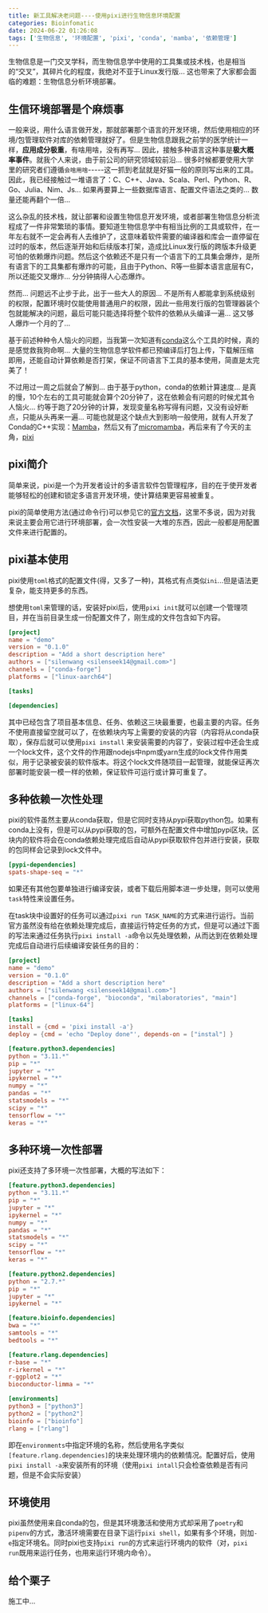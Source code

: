 ```yaml
---
title: 新工具解决老问题----使用pixi进行生物信息环境配置
categories: Bioinfomatic
date: 2024-06-22 01:26:08
tags: ['生物信息', '环境配置', 'pixi', 'conda', 'mamba', '依赖管理']
---
```


生物信息是一门交叉学科，而生物信息学中使用的工具集或技术栈，也是相当的“交叉”，其碎片化的程度，我绝对不亚于Linux发行版... 这也带来了大家都会面临的难题：生物信息分析环境部署。

<!-- 摘要部分 -->
<!-- more -->

## 生信环境部署是个麻烦事

一般来说，用什么语言做开发，那就部署那个语言的开发环境，然后使用相应的环境/包管理软件对库的依赖管理就好了。但是生物信息跟我之前学的医学统计一样，**应用成分极重**，有啥用啥，没有再写... 因此，接触多种语言这种事是**极大概率事件**。就我个人来说，由于前公司的研究领域较前沿... 很多时候都要使用大学里的研究者们遵循`会啥用啥`-----这一抓到老鼠就是好猫一般的原则写出来的工具。因此，我已经接触过一堆语言了：C、C++、Java、Scala、Perl、Python、R、Go、Julia、Nim、Js... 如果再要算上一些数据库语言、配置文件语法之类的... 数量还能再翻个一倍...

这么杂乱的技术栈，就让部署和设置生物信息开发环境，或者部署生物信息分析流程成了一件非常繁琐的事情。要知道生物信息学中有相当比例的工具或软件，在一年左右就不一定会再有人去维护了，这意味着软件需要的编译器和库会一直停留在过时的版本，然后逐渐开始和后续版本打架，造成比Linux发行版的跨版本升级更可怕的依赖爆炸问题。然后这个依赖还不是只有一个语言下的工具集会爆炸，是所有语言下的工具集都有爆炸的可能，且由于Python、R等一些脚本语言底层有C，所以还能交叉爆炸... 分分钟搞得人心态爆炸。

然而... 问题远不止步于此，出于一些大人的原因... 不是所有人都能拿到系统级别的权限，配置环境时仅能使用普通用户的权限，因此一些用发行版的包管理器装个包就能解决的问题，最后可能只能选择将整个软件的依赖从头编译一遍... 这又够人爆炸一个月的了...

基于前述种种令人恼火的问题，当我第一次知道有[conda](https://anaconda.org/)这么个工具的时候，真的是感觉救我狗命啊... 大量的生物信息学软件都已预编译后打包上传，下载解压缩即用，还能自动计算依赖是否打架，保证不同语言下工具的基本使用，简直是太完美了！

不过用过一周之后就会了解到... 由于基于python，conda的依赖计算速度... 是真的慢，10个左右的工具可能就会算个20分钟了，这在依赖会有问题的时候尤其令人恼火... 约等于跑了20分钟的计算，发现变量名称写得有问题，又没有设好断点，只能从头再来一遍... 可能也就是这个缺点大到影响一般使用，就有人开发了Conda的C++实现：[Mamba](https://mamba.readthedocs.io/en/latest/user_guide/mamba.html)，然后又有了[micromamba](https://mamba.readthedocs.io/en/latest/user_guide/micromamba.html)，再后来有了今天的主角，[pixi](https://pixi.sh/latest/)

## pixi简介

简单来说，pixi是一个为开发者设计的多语言软件包管理程序，目的在于使开发者能够轻松的创建和锁定多语言开发环境，使计算结果更容易被重复。

pixi的简单使用方法(通过命令行)可以参见它的[官方文档](https://pixi.sh/latest/)，这里不多说，因为对我来说主要会用它进行环境部署，会一次性安装一大堆的东西，因此一般都是用配置文件来进行配置的。

## pixi基本使用

pixi使用`toml`格式的配置文件(得，又多了一种)，其格式有点类似`ini`...但是语法更复杂，能支持更多的东西。

想使用`toml`来管理的话，安装好pixi后，使用`pixi init`就可以创建一个管理项目，并在当前目录生成一份配置文件了，刚生成的文件包含如下内容。

```toml
[project]
name = "demo"
version = "0.1.0"
description = "Add a short description here"
authors = ["silenwang <silenseek14@gmail.com>"]
channels = ["conda-forge"]
platforms = ["linux-aarch64"]

[tasks]

[dependencies]
```

其中已经包含了项目基本信息、任务、依赖这三块最重要，也最主要的内容。任务不使用直接留空就可以了，在依赖块内写上需要的安装的内容（内容将从conda获取），保存后就可以使用`pixi install` 来安装需要的内容了，安装过程中还会生成一个lock文件，这个文件的作用跟nodejs中npm或yarn生成的lock文件作用类似，用于记录被安装的软件版本。将这个lock文件随项目一起管理，就能保证再次部署时能安装一模一样的依赖，保证软件可运行或计算可重复了。

## 多种依赖一次性处理

pixi的软件虽然主要从conda获取，但是它同时支持从pypi获取python包。如果有conda上没有，但是可以从pypi获取的包，可额外在配置文件中增加pypi区块。区块内的软件将会在conda依赖处理完成后自动从pypi获取软件包并进行安装，获取的包同样会记录到lock文件中。

```toml
[pypi-dependencies]
spats-shape-seq = "*"
```

如果还有其他包要单独进行编译安装，或者下载后用脚本进一步处理，则可以使用`task`特性来设置任务。

在task块中设置好的任务可以通过`pixi run TASK_NAME`的方式来进行运行。当前官方虽然没有给在依赖处理完成后，直接运行特定任务的方式，但是可以通过下面的写法来通过任务执行`pixi install -a`命令以先处理依赖，从而达到在依赖处理完成后自动进行后续编译安装任务的目的：

```toml
[project]
name = "demo"
version = "0.1.0"
description = "Add a short description here"
authors = ["silenwang <silenseek14@gmail.com>"]
channels = ["conda-forge", "bioconda", "milaboratories", "main"]
platforms = ["linux-64"]

[tasks]
install = {cmd = 'pixi install -a'}
deploy = {cmd = 'echo "Deploy done"', depends-on = ["instal"] }

[feature.python3.dependencies]
python = "3.11.*"
pip = "*"
jupyter = "*"
ipykernel = "*"
numpy = "*"
pandas = "*"
statsmodels = "*"
scipy = "*"
tensorflow = "*"
keras = "*"
```

## 多种环境一次性部署

pixi还支持了多环境一次性部署，大概的写法如下：

```toml
[feature.python3.dependencies]
python = "3.11.*"
pip = "*"
jupyter = "*"
ipykernel = "*"
numpy = "*"
pandas = "*"
statsmodels = "*"
scipy = "*"
tensorflow = "*"
keras = "*"

[feature.python2.dependencies]
python = "2.7.*"
pip = "*"
jupyter = "*"
ipykernel = "*"

[feature.bioinfo.dependencies]
bwa = "*"
samtools = "*"
bedtools = "*"

[feature.rlang.dependencies]
r-base = "*"
r-irkernel = "*"
r-ggplot2 = "*"
bioconductor-limma = "*"

[environments]
python3 = ["python3"]
python2 = ["python2"]
bioinfo = ["bioinfo"]
rlang = ["rlang"]
```

即在`environments`中指定环境的名称，然后使用名字类似`[feature.rlang.dependencies]`的块来处理环境内的依赖情况。配置好后，使用`pixi install -a`来安装所有的环境（使用`pixi intall`只会检查依赖是否有问题，但是不会实际安装）

## 环境使用

pixi虽然使用来自conda的包，但是其环境激活和使用方式却采用了`poetry`和`pipenv`的方式，激活环境需要在目录下运行`pixi shell`，如果有多个环境，则加`-e`指定环境名。同时pixi也支持`pixi run`的方式来运行环境内的软件（对，`pixi run`既用来运行任务，也用来运行环境内命令）。

## 给个栗子

施工中...
